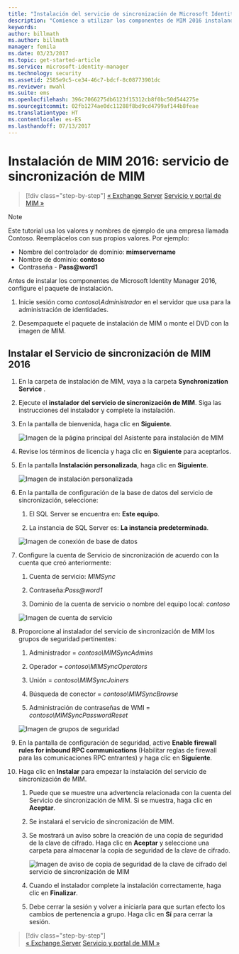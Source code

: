 ```yaml
---
title: "Instalación del servicio de sincronización de Microsoft Identity Manager | Microsoft Docs"
description: "Comience a utilizar los componentes de MIM 2016 instalando y configurando el servicio de sincronización."
keywords: 
author: billmath
ms.author: billmath
manager: femila
ms.date: 03/23/2017
ms.topic: get-started-article
ms.service: microsoft-identity-manager
ms.technology: security
ms.assetid: 2585e9c5-ce34-46c7-bdcf-8c08773901dc
ms.reviewer: mwahl
ms.suite: ems
ms.openlocfilehash: 396c7066275db6123f15312cb8f0bc50d544275e
ms.sourcegitcommit: 02fb1274ae0dc11288f8bd9cd4799af144b8feae
ms.translationtype: HT
ms.contentlocale: es-ES
ms.lasthandoff: 07/13/2017
---
```

# Instalación de MIM 2016: servicio de sincronización de MIM
<a id="install-mim-2016-mim-synchronization-service" class="xliff"></a>

>[!div class="step-by-step"]
[« Exchange Server](prepare-server-exchange.md)
[Servicio y portal de MIM »](install-mim-service-portal.md)

> [!NOTE]
> Este tutorial usa los valores y nombres de ejemplo de una empresa llamada Contoso. Reemplácelos con sus propios valores. Por ejemplo:
> - Nombre del controlador de dominio: **mimservername**
> - Nombre de dominio: **contoso**
> - Contraseña - **Pass@word1**

Antes de instalar los componentes de Microsoft Identity Manager 2016, configure el paquete de instalación.

1. Inicie sesión como *contoso\Administrador* en el servidor que usa para la administración de identidades.

2. Desempaquete el paquete de instalación de MIM o monte el DVD con la imagen de MIM.

## Instalar el Servicio de sincronización de MIM 2016
<a id="install-mim-2016-synchronization-service" class="xliff"></a>

1. En la carpeta de instalación de MIM, vaya a la carpeta **Synchronization Service** .

2. Ejecute el **instalador del servicio de sincronización de MIM**. Siga las instrucciones del instalador y complete la instalación.

3. En la pantalla de bienvenida, haga clic en **Siguiente**.

    ![Imagen de la página principal del Asistente para instalación de MIM](media/MIM-Install1.png)

4. Revise los términos de licencia y haga clic en **Siguiente** para aceptarlos.

5. En la pantalla **Instalación personalizada**, haga clic en **Siguiente**.

    ![Imagen de instalación personalizada](media/MIM-Install2.png)

6.  En la pantalla de configuración de la base de datos del servicio de sincronización, seleccione:

    1.  El SQL Server se encuentra en: **Este equipo**.

    2.  La instancia de SQL Server es: **La instancia predeterminada**.

    ![Imagen de conexión de base de datos](media/MIM-Install3.png)

7.  Configure la cuenta de Servicio de sincronización de acuerdo con la cuenta que creó anteriormente:

    1.  Cuenta de servicio: *MIMSync*

    2.  Contraseña:*Pass@word1*

    3.  Dominio de la cuenta de servicio o nombre del equipo local: *contoso*

    ![Imagen de cuenta de servicio](media/MIM-Install4.png)

8.  Proporcione al instalador del servicio de sincronización de MIM los grupos de seguridad pertinentes:

    1. Administrador = *contoso\MIMSyncAdmins*

    2. Operador = *contoso\MIMSyncOperators*

    3. Unión = *contoso\MIMSyncJoiners*

    4. Búsqueda de conector = *contoso\MIMSyncBrowse*

    5. Administración de contraseñas de WMI = *contoso\MIMSyncPasswordReset*

    ![Imagen de grupos de seguridad](media/MIM-Install5.png)

9. En la pantalla de configuración de seguridad, active **Enable firewall rules for inbound RPC communications** (Habilitar reglas de firewall para las comunicaciones RPC entrantes) y haga clic en **Siguiente**.

10. Haga clic en **Instalar** para empezar la instalación del servicio de sincronización de MIM.

    1. Puede que se muestre una advertencia relacionada con la cuenta del Servicio de sincronización de MIM. Si se muestra, haga clic en **Aceptar**.

    2. Se instalará el servicio de sincronización de MIM.

    3. Se mostrará un aviso sobre la creación de una copia de seguridad de la clave de cifrado. Haga clic en **Aceptar** y seleccione una carpeta para almacenar la copia de seguridad de la clave de cifrado.

        ![Imagen de aviso de copia de seguridad de la clave de cifrado del servicio de sincronización de MIM](media/MIM-Install7.png)

    4. Cuando el instalador complete la instalación correctamente, haga clic en **Finalizar**.

    5. Debe cerrar la sesión y volver a iniciarla para que surtan efecto los cambios de pertenencia a grupo. Haga clic en **Sí** para cerrar la sesión.

>[!div class="step-by-step"]  
[« Exchange Server](prepare-server-exchange.md)
[Servicio y portal de MIM »](install-mim-service-portal.md)
